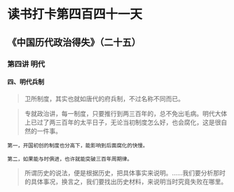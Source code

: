 读书打卡第四百四十一天
===

《中国历代政治得失》（二十五）
---
### 第四讲 明代

#### 四、明代兵制

> 卫所制度，其实也就如唐代的府兵制，不过名称不同而已。

> 专就政治讲，每一制度，只要推行到两三百年的，总不免出毛病。明代大体上已过了两三百年的太平日子，无论当初制度怎么好，也会腐化，这是很自然的一件事。
```
第一，开国初创的制度也分高下，能影响到后面腐化的快慢。

第二，如果能与时俱进，也许就能突破三百年周期律。
```
> 所谓历史的说法，便是根据历史，把具体事实来说明。……我们要分析那时的具体事况，换言之，我们要找出历史材料，来说明当时究竟失败在哪里。